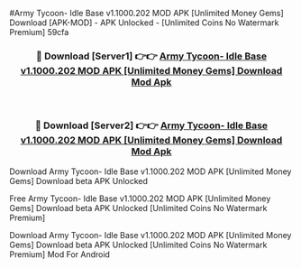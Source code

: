#Army Tycoon- Idle Base v1.1000.202 MOD APK [Unlimited Money Gems] Download [APK-MOD] - APK Unlocked - [Unlimited Coins No Watermark Premium] 59cfa



<div align="center">

<h3>🔴 Download [Server1] 👉👉 <a href="https://momento.my/?title=Army_Tycoon-_Idle_Base_v1.1000.202_MOD_APK_[Unlimited_Money_Gems]_Download">Army Tycoon- Idle Base v1.1000.202 MOD APK [Unlimited Money Gems] Download Mod Apk</a></h3><br>

<h3>🔴 Download [Server2] 👉👉 <a href="https://momento.my/?title=Army_Tycoon-_Idle_Base_v1.1000.202_MOD_APK_[Unlimited_Money_Gems]_Download">Army Tycoon- Idle Base v1.1000.202 MOD APK [Unlimited Money Gems] Download Mod Apk</a></h3>
</div>



Download Army Tycoon- Idle Base v1.1000.202 MOD APK [Unlimited Money Gems] Download beta APK Unlocked

Free Army Tycoon- Idle Base v1.1000.202 MOD APK [Unlimited Money Gems] Download beta APK Unlocked [Unlimited Coins No Watermark Premium]

Download Army Tycoon- Idle Base v1.1000.202 MOD APK [Unlimited Money Gems] Download beta APK Unlocked [Unlimited Coins No Watermark Premium] Mod For Android
